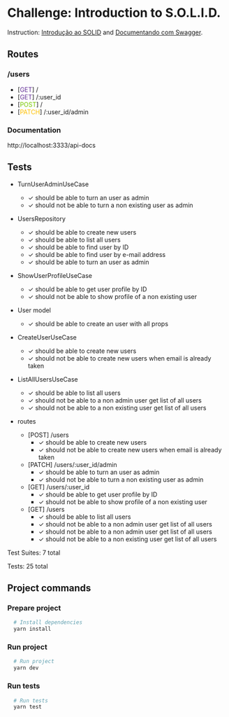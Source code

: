 # Challenge: Introduction to S.O.L.I.D.

Instruction: [Introdução ao SOLID](https://www.notion.so/Desafio-01-Introdu-o-ao-SOLID-3b9be286fac0482ca3b275473ddd2d72) and [Documentando com Swagger](https://www.notion.so/Desafio-02-Documentando-com-Swagger-8ce869ea608743e292851bd951f3239f).

## Routes
### /users

* [<span style="color:#663399">GET</span>] /
* [<span style="color:#663399">GET</span>] /:user_id
* [<span style="color:#79c900">POST</span>] /
* [<span style="color:#ffc000">PATCH</span>] /:user_id/admin

### Documentation
http://localhost:3333/api-docs

## Tests

* TurnUserAdminUseCase
  + ✓ should be able to turn an user as admin
  + ✓ should not be able to turn a non existing user as admin

* UsersRepository
  + ✓ should be able to create new users
  + ✓ should be able to list all users
  + ✓ should be able to find user by ID
  + ✓ should be able to find user by e-mail address
  + ✓ should be able to turn an user as admin

* ShowUserProfileUseCase
  + ✓ should be able to get user profile by ID
  + ✓ should not be able to show profile of a non existing user

* User model
  + ✓ should be able to create an user with all props

* CreateUserUseCase
  + ✓ should be able to create new users
  + ✓ should not be able to create new users when email is already taken

* ListAllUsersUseCase
  + ✓ should be able to list all users
  + ✓ should not be able to a non admin user get list of all users
  + ✓ should not be able to a non existing user get list of all users

* routes
  + [POST] /users
    + ✓ should be able to create new users
    + ✓ should not be able to create new users when email is already taken
  + [PATCH] /users/:user_id/admin
    + ✓ should be able to turn an user as admin
    + ✓ should not be able to turn a non existing user as admin
  + [GET] /users/:user_id
    + ✓ should be able to get user profile by ID
    + ✓ should not be able to show profile of a non existing user
  + [GET] /users
    + ✓ should be able to list all users
    + ✓ should not be able to a non admin user get list of all users
    + ✓ should not be able to a non admin user get list of all users
    + ✓ should not be able to a non existing user get list of all users

<p>
  Test Suites: 7 total
</p>
<p>
  Tests: 25 total
</p>

## Project commands
### Prepare project

```bash
  # Install dependencies
  yarn install
```
### Run project
```bash
  # Run project
  yarn dev
```
### Run tests
```bash
  # Run tests
  yarn test
```